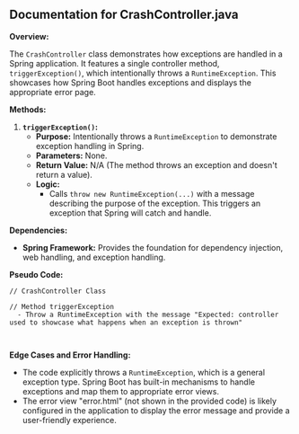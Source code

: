 ## Documentation for CrashController.java

**Overview:**

The `CrashController` class demonstrates how exceptions are handled in a Spring application. It features a single controller method, `triggerException()`, which intentionally throws a `RuntimeException`. This showcases how Spring Boot handles exceptions and displays the appropriate error page.

**Methods:**

1. **`triggerException()`:**
   - **Purpose:**  Intentionally throws a `RuntimeException` to demonstrate exception handling in Spring.
   - **Parameters:** None.
   - **Return Value:**  N/A (The method throws an exception and doesn't return a value).
   - **Logic:**
     - Calls `throw new RuntimeException(...)` with a message describing the purpose of the exception. This triggers an exception that Spring will catch and handle.


**Dependencies:**

* **Spring Framework:**  Provides the foundation for dependency injection, web handling, and exception handling.

**Pseudo Code:**

```
// CrashController Class

// Method triggerException
  - Throw a RuntimeException with the message "Expected: controller used to showcase what happens when an exception is thrown"



```

**Edge Cases and Error Handling:**

- The code explicitly throws a `RuntimeException`, which is a general exception type. Spring Boot has built-in mechanisms to handle exceptions and map them to appropriate error views.
- The error view "error.html" (not shown in the provided code) is likely configured in the application to display the error message and provide a user-friendly experience.



